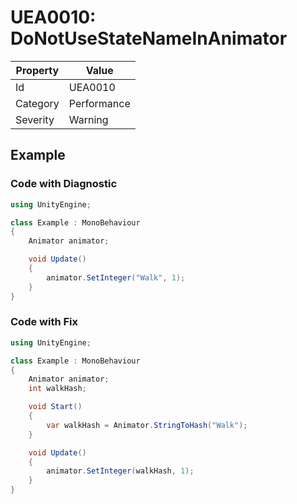 # UEA0010: DoNotUseStateNameInAnimator

| Property | Value         |
| -------- | ------------- |
| Id       | UEA0010       |
| Category | Performance   |
| Severity | Warning       |

## Example

### Code with Diagnostic

```csharp
using UnityEngine;

class Example : MonoBehaviour
{
    Animator animator;

    void Update()
    {
        animator.SetInteger("Walk", 1);
    }
}
```

### Code with Fix


```csharp
using UnityEngine;

class Example : MonoBehaviour
{
    Animator animator;
    int walkHash;

    void Start()
    {
        var walkHash = Animator.StringToHash("Walk");
    }

    void Update()
    {
        animator.SetInteger(walkHash, 1);
    }
}
```